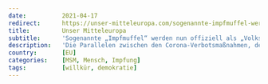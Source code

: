 ```yaml
---
date:          2021-04-17
redirect:      https://unser-mitteleuropa.com/sogenannte-impfmuffel-werden-nun-offiziell-als-volksfeinde-bezeichnet/
title:         Unser Mitteleuropa
subtitle:      'Sogenannte „Impfmuffel“ werden nun offiziell als „Volksfeinde“ bezeichnet'
description:   'Die Parallelen zwischen den Corona-Verbotsmaßnahmen, den Entrechtungen der Bevölkerung und der Brutalität, mit der die Regierungen gegen ihre eigenen Bürger vorgehen, erinnert nicht zufällig an die NS-Zeit. Ausgangssperren, Impfzwang, Erkennungsmerkmale für Nicht-Geimpfte bzw. Geimpfte und die Dehumanisierung von Regime-Kritikern, vor allem über die Sprache, gab es heute wie damals. Und nun ist auch der beliebte […]'
country:       [EU]
categories:    [MSM, Mensch, Impfung]
tags:          [willkür, demokratie]
---
```

